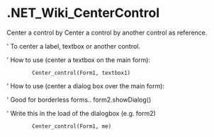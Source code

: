 # .NET_Wiki_CenterControl
Center a control by Center a control by another control as reference. 

' To center a label, textbox or another control. 

' How to use (center a textbox on the main form):

            Center_control(Form1, textbox1)

' How to use (center a dialog box over the main form):

' Good for borderless forms..  form2.showDialog()

' Write this in the load of the dialogbox (e.g. form2)

            Center_control(Form1, me)
